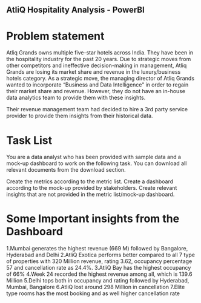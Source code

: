 ## AtliQ Hospitality Analysis - PowerBI
# Problem statement
Atliq Grands owns multiple five-star hotels across India. They have been in the hospitality industry for the past 20 years. Due to strategic moves from other competitors and ineffective decision-making in management, Atliq Grands are losing its market share and revenue in the luxury/business hotels category. As a strategic move, the managing director of Atliq Grands wanted to incorporate “Business and Data Intelligence” in order to regain their market share and revenue. However, they do not have an in-house data analytics team to provide them with these insights.

Their revenue management team had decided to hire a 3rd party service provider to provide them insights from their historical data.

# Task List
You are a data analyst who has been provided with sample data and a mock-up dashboard to work on the following task. You can download all relevant documents from the download section.

Create the metrics according to the metric list.
Create a dashboard according to the mock-up provided by stakeholders.
Create relevant insights that are not provided in the metric list/mock-up dashboard.

# Some Important insights from the Dashboard
1.Mumbai generates the highest revenue (669 M) followed by Bangalore, Hyderabad and Delhi
2.AtliQ Exotica performs better compared to all 7 type of properties with 320 Million revenue, rating 3.62, occupancy percentage 57 and cancellation rate as 24.4%.
3.AtliQ Bay has the highest occupancy of 66%
4.Week 24 recorded the highest revenue among all, which is 139.6 Million
5.Delhi tops both in occupancy and rating followed by Hyderabad, Mumbai, Bangalore
6.AtliQ lost around 298 Million in cancellation
7.Elite type rooms has the most booking and as well higher cancellation rate
